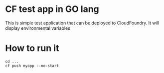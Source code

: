 CF test app in GO lang
=================

This is simple test application that can be deployed to CloudFoundry. It will display environmental variables

# How to run it

```git clone ....
cd ...
cf push myapp --no-start
```
